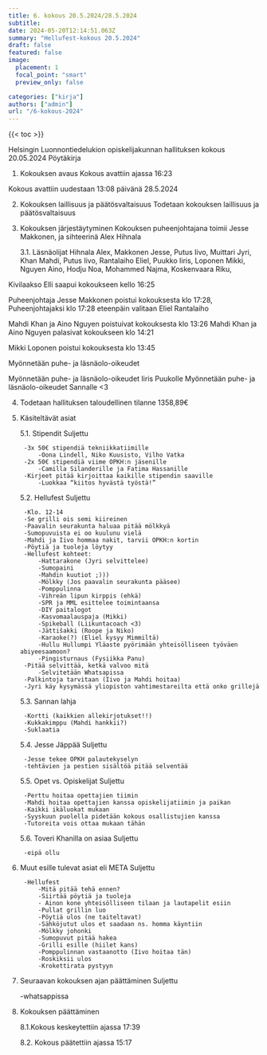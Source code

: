 ```yaml
---
title: 6. kokous 20.5.2024/28.5.2024
subtitle: 
date: 2024-05-20T12:14:51.063Z
summary: "Hellufest-kokous 20.5.2024"
draft: false
featured: false
image:
  placement: 1
  focal_point: "smart"
  preview_only: false

categories: ["kirja"]
authors: ["admin"]
url: "/6-kokous-2024"
---
```

{{< toc >}}

 Helsingin Luonnontiedelukion opiskelijakunnan hallituksen kokous 20.05.2024
Pöytäkirja

1. Kokouksen avaus 
Kokous avattiin ajassa 16:23

Kokous avattiin uudestaan 13:08 päivänä 28.5.2024

2. Kokouksen laillisuus ja päätösvaltaisuus
Todetaan kokouksen laillisuus ja päätösvaltaisuus

3. Kokouksen järjestäytyminen 
Kokouksen puheenjohtajana toimii Jesse Makkonen, ja sihteerinä Alex Hihnala

	3.1. Läsnäolijat Hihnala Alex, Makkonen Jesse, Putus Iivo, Muittari Jyri, Khan Mahdi, Putus Iivo, Rantalaiho Eliel, Puukko Iiris, Loponen Mikki, Nguyen Aino, Hodju Noa, Mohammed Najma, Koskenvaara Riku,

Kivilaakso Elli saapui kokoukseen kello 16:25

Puheenjohtaja Jesse Makkonen poistui kokouksesta klo 17:28, 
Puheenjohtajaksi klo 17:28 eteenpäin valitaan Eliel Rantalaiho 

Mahdi Khan ja Aino Nguyen poistuivat kokouksesta klo 13:26
Mahdi Khan ja Aino Nguyen palasivat kokoukseen klo 14:21
 
Mikki Loponen poistui kokouksesta klo 13:45


Myönnetään puhe- ja läsnäolo-oikeudet

Myönnetään puhe- ja läsnäolo-oikeudet Iiris Puukolle
Myönnetään puhe- ja läsnäolo-oikeudet Sannalle <3

4. Todetaan hallituksen taloudellinen tilanne
1358,89€

5. Käsiteltävät asiat

	5.1. Stipendit Suljettu

		-3x 50€ stipendiä tekniikkatiimille
			-Oona Lindell, Niko Kuusisto, Vilho Vatka
		-2x 50€ stipendiä viime OPKH:n jäsenille
			-Camilla Silanderille ja Fatima Hassanille
		-Kirjeet pitää kirjoittaa kaikille stipendin saaville
			-Luokkaa “kiitos hyvästä työstä!”
	
	5.2. Hellufest Suljettu

		-Klo. 12-14
		-Se grilli ois semi kiireinen
		-Paavalin seurakunta haluaa pitää mölkkyä
		-Sumopuvuista ei oo kuulunu vielä
		-Mahdi ja Iivo hommaa nakit, tarvii OPKH:n kortin
		-Pöytiä ja tuoleja löytyy
		-Hellufest kohteet:
			-Hattarakone (Jyri selvittelee) 
			-Sumopaini
			-Mahdin kuutiot ;)))
			-Mölkky (Jos paavalin seurakunta pääsee) 
			-Pomppulinna
			-Vihreän lipun kirppis (ehkä)
			-SPR ja MML esittelee toimintaansa 
			-DIY paitalogot
			-Kasvomaalauspaja (Mikki)
			-Spikeball (Liikuntacoach <3)
			-Jättišakki (Roope ja Niko)
			-Karaoke(?) (Eliel kysyy Mimmiltä)
			-Hullu Hullumpi Yläaste pyörimään yhteisölliseen työväen abiyeesaamoon?
			-Pingisturnaus (Fysiikka Panu)
		-Pitää selvittää, ketkä valvoo mitä
			-Selvitetään Whatsapissa
		-Palkintoja tarvitaan (Iivo ja Mahdi hoitaa)
		-Jyri käy kysymässä yliopiston vahtimestareilta että onko grillejä

	5.3. Sannan lahja 

		-Kortti (kaikkien allekirjotukset!!)
		-Kukkakimppu (Mahdi hankkii?)
		-Suklaatia

	5.4. Jesse Jäppää Suljettu

		-Jesse tekee OPKH palautekyselyn
		-tehtävien ja pestien sisältöä pitää selventää

	5.5. Opet vs. Opiskelijat Suljettu

		-Perttu hoitaa opettajien tiimin
		-Mahdi hoitaa opettajien kanssa opiskelijatiimin ja paikan
		-Kaikki ikäluokat mukaan
		-Syyskuun puolella pidetään kokous osallistujien kanssa
		-Tutoreita vois ottaa mukaan tähän

	5.6. Toveri Khanilla on asiaa Suljettu

		-eipä ollu


6. Muut esille tulevat asiat eli META Suljettu

		-Hellufest
			-Mitä pitää tehä ennen?
			-Siirtää pöytiä ja tuoleja
			- Ainon kone yhteisölliseen tilaan ja lautapelit esiin
			-Pullat grillin luo
			-Pöytiä ulos (ne taiteltavat)
			-Sähköjutut ulos et saadaan ns. homma käyntiin
			-Mölkky johonki
			-Sumopuvut pitää hakea
			-Grilli esille (hiilet kans)
			-Pomppulinnan vastaanotto (Iivo hoitaa tän)
			-Roskiksii ulos
			-Krokettirata pystyyn

7. Seuraavan kokouksen ajan päättäminen Suljettu

	-whatsappissa

8. Kokouksen päättäminen

	8.1.Kokous keskeytettiin ajassa 17:39

	8.2. Kokous päätettiin ajassa 15:17


